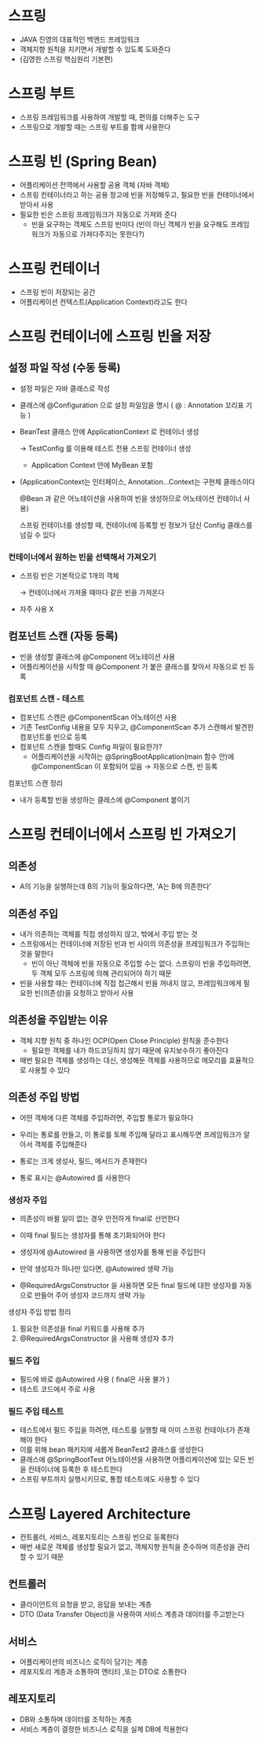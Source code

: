 # 스프링

- JAVA 진영의 대표적인 백엔드 프레임워크
- 객체지향 원칙을 지키면서 개발할 수 있도록 도와준다
- (김영한 스프링 핵심원리 기본편)

# 스프링 부트

- 스프링 프레임워크를 사용하여 개발할 때, 편의를 더해주는 도구
- 스프링으로 개발할 때는 스프링 부트를 함께 사용한다

# 스프링 빈 (Spring Bean)

- 어플리케이션 전역에서 사용할 공용 객체 (자바 객체)
- 스프링 컨테이너라고 하는 공용 창고에 빈을 저장해두고, 필요한 빈을 컨테이너에서 받아서 사용
- 필요한 빈은 스프링 프레임워크가 자동으로 가져와 준다
    - 빈을 요구하는 객체도 스프링 빈이다 (빈이 아닌 객체가 빈을 요구해도 프레임워크가 자동으로 가져다주지는 못한다?)

# 스프링 컨테이너

- 스프링 빈이 저장되는 공간
- 어플리케이션 컨텍스트(Application Context)라고도 한다

# 스프링 컨테이너에 스프링 빈을 저장

## 설정 파일 작성 (수동 등록)

- 설정 파일은 자바 클래스로 작성
- 클래스에 @Configuration 으로 설정 파일임을 명시 ( @ : Annotation 꼬리표 기능 )
- BeanTest 클래스 안에 ApplicationContext 로 컨테이너 생성
    
    
    
    → TestConfig 를 이용해 테스트 전용 스프링 컨테이너 생성
    
 
    
    - Application Context 안에 MyBean 포함
- (ApplicationContext는 인터페이스, Annotation…Context는 구현체 클래스이다
    
    @Bean 과 같은 어노테이션을 사용하여 빈을 생성하므로 어노테이션 컨테이너 사용)
    
    스프링 컨테이너를 생성할 때, 컨테이너에 등록할 빈 정보가 담신 Config 클래스를 넘길 수 있다
    

### 컨테이너에서 원하는 빈을 선택해서 가져오기



- 스프링 빈은 기본적으로 1개의 객체
    
    → 컨테이너에서 가져올 때마다 같은 빈을 가져온다
    
- 자주 사용 X

## 컴포넌트 스캔 (자동 등록)



- 빈을 생성할 클래스에 @Component 어노테이션 사용
- 어플리케이션을 시작할 때 @Component 가 붙은 클래스를 찾아서 자동으로 빈 등록

### 컴포넌트 스캔 - 테스트

- 컴포넌트 스캔은 @ComponentScan 어노테이션 사용
- 기존 TestConfig 내용을 모두 지우고, @ComponentScan 추가 스캔해서 발견한 컴포넌트를 빈으로 등록
- 컴포넌트 스캔을 할때도 Config 파일이 필요한가?
    - 어플리케이션을 시작하는 @SpringBootApplication(main 함수 안)에 @ComponentScan 이 포함되어 있음 → 자동으로 스캔, 빈 등록

컴포넌트 스캔 정리

- 내가 등록할 빈을 생성하는 클래스에 @Component 붙이기

# 스프링 컨테이너에서 스프링 빈 가져오기

## 의존성

- A의 기능을 실행하는데 B의 기능이 필요하다면, ‘A는 B에 의존한다’

## 의존성 주입

- 내가 의존하는 객체를 직접 생성하지 않고, 밖에서 주입 받는 것
- 스프링에서는 컨테이너에 저장된 빈과 빈 사이의 의존성을 프레임워크가 주입하는 것을 말한다
    - 빈이 아닌 객체에 빈을 자동으로 주입할 수는 없다. 스프링이 빈을 주입하려면, 두 객체 모두 스프링에 의해 관리되어야 하기 때문
- 빈을 사용할 때는 컨테이너에 직접 접근해서 빈을 꺼내지 않고, 프레임워크에게 필요한 빈(의존성)을 요청하고 받아서 사용

## 의존성을 주입받는 이유

- 객체 지향 원칙 중 하나인 OCP(Open Close Principle) 원칙을 준수한다
    - 필요한 객체를 내가 하드코딩하지 않기 때문에 유지보수하기 좋아진다
- 매번 필요한 객체를 생성하는 대신, 생성해둔 객체를 사용하므로 메모리를 효율적으로 사용할 수 있다

## 의존성 주입 방법

- 어떤 객체에 다른 객체를 주입하려면, 주입할 통로가 필요하다
- 우리는 통로를 만들고, 이 통로를 토해 주입해 달라고 표시해두면 프레임워크가 알아서 객체를 주입해준다

- 통로는 크게 생성사, 필드, 메서드가 존재한다
- 통로 표시는 @Autowired 를 사용한다

### 생성자 주입

- 의존성이 바뀔 일이 없는 경우 안전하게 final로 선언한다
- 이때 final 필드는 생성자를 통해 초기화되어야 한다

- 생성자에 @Autowired 을 사용하면 생성자를 통해 빈을 주입한다
- 만약 생성자가 하나만 있다면, @Autowired 생략 가능
    

    

- @RequiredArgsConstructor 을 사용하면 모든 final 필드에 대한 생성자를 자동으로 만들어 주어 생성자 코드까지 생략 가능

    

생성자 주입 방법 정리

1. 필요한 의존성을 final 키워드를 사용해 추가
2. @RequiredArgsConstructor 을 사용해 생성자 추가

### 필드 주입

- 필드에 바로 @Autowired 사용 ( final은 사용 불가 )
- 테스트 코드에서 주로 사용

### 필드 주입 테스트

- 테스트에서 필드 주입을 하려면, 테스트를 실행할 때 이미 스프링 컨테이너가 존재해야 한다
- 이를 위해 bean 패키지에 새롭게 BeanTest2 클래스를 생성한다
- 클래스에 @SpringBootTest 어노테이션을 사용하면 어플리케이션에 있는 모든 빈을 컨테이너에 등록한 후 테스트한다
- 스프링 부트까지 실행시키므로, 통합 테스트에도 사용할 수 있다

# 스프링 Layered Architecture

- 컨트롤러, 서비스, 레포지토리는 스프링 빈으로 등록한다
- 매번 새로운 객체를 생성할 필요가 없고, 객체지향 원칙을 준수하며 의존성을 관리할 수 있기 때문



## 컨트롤러

- 클라이언트의 요청을 받고, 응답을 보내는 계층
- DTO (Data Transfer Object)을 사용하여 서비스 계층과 데이터를 주고받는다

## 서비스

- 어플리케이션의 비즈니스 로직이 담기는 계층
- 레포지토리 계층과 소통하여 엔티티 ,또는 DTO로 소통한다

## 레포지토리

- DB와 소통하며 데이터를 조작하는 계층
- 서비스 계층이 결정한 비즈니스 로직을 실제 DB에 적용한다

